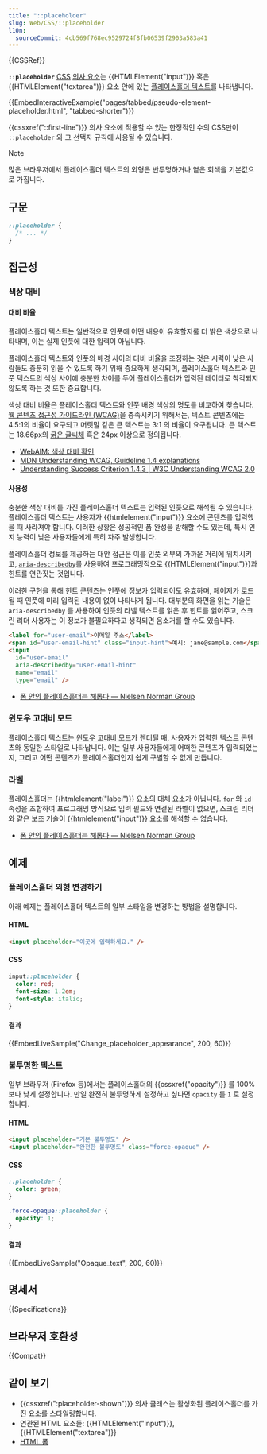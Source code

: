 ```yaml
---
title: "::placeholder"
slug: Web/CSS/::placeholder
l10n:
  sourceCommit: 4cb569f768ec9529724f8fb06539f2903a583a41
---
```


{{CSSRef}}

**`::placeholder`** [CSS](/ko/docs/Web/CSS) [의사 요소](/ko/docs/Web/CSS/Pseudo-elements)는 {{HTMLElement("input")}} 혹은 {{HTMLElement("textarea")}} 요소 안에 있는 [플레이스홀더 텍스트](/ko/docs/Web/HTML/Element/input#placeholder)를 나타냅니다.

{{EmbedInteractiveExample("pages/tabbed/pseudo-element-placeholder.html", "tabbed-shorter")}}

{{cssxref("::first-line")}} 의사 요소에 적용할 수 있는 한정적인 수의 CSS만이 `::placeholder` 와 그 선택자 규칙에 사용될 수 있습니다.

> [!NOTE]
> 많은 브라우저에서 플레이스홀더 텍스트의 외형은 반투명하거나 옅은 회색을 기본값으로 가집니다.

## 구문

```css
::placeholder {
  /* ... */
}
```

## 접근성

### 색상 대비

#### 대비 비율

플레이스홀더 텍스트는 일반적으로 인풋에 어떤 내용이 유효할지룰 더 밝은 색상으로 나타내며, 이는 실제 인풋에 대한 입력이 아닙니다.

플레이스홀더 텍스트와 인풋의 배경 사이의 대비 비율을 조정하는 것은 시력이 낮은 사람들도 충분히 읽을 수 있도록 하기 위해 중요하게 생각되며, 플레이스홀더 텍스트와 인풋 텍스트의 색상 사이에 충분한 차이를 두어 플레이스홀더가 입력된 데이터로 착각되지 않도록 하는 것 또한 중요합니다.

색상 대비 비율은 플레이스홀더 텍스트와 인풋 배경 색상의 명도를 비교하여 찾습니다.[웹 콘텐츠 접근성 가이드라인 (WCAG)](https://www.w3.org/WAI/standards-guidelines/wcag/)을 충족시키기 위해서는, 텍스트 콘텐츠에는 4.5:1의 비율이 요구되고 머릿말 같은 큰 텍스트는 3:1 의 비율이 요구됩니다. 큰 텍스트는 18.66px의 [굵은 글씨체](/ko/docs/Web/CSS/font-weight) 혹은 24px 이상으로 정의됩니다.

- [WebAIM: 색상 대비 확인](https://webaim.org/resources/contrastchecker/)
- [MDN Understanding WCAG, Guideline 1.4 explanations](/ko/docs/Web/Accessibility/Understanding_WCAG/Perceivable#guideline_1.4_make_it_easier_for_users_to_see_and_hear_content_including_separating_foreground_from_background)
- [Understanding Success Criterion 1.4.3 | W3C Understanding WCAG 2.0](https://www.w3.org/TR/UNDERSTANDING-WCAG20/visual-audio-contrast-contrast.html)

#### 사용성

충분한 색상 대비를 가진 플레이스홀더 텍스트는 입력된 인풋으로 해석될 수 있습니다. 플레이스홀더 텍스트는 사용자가 {{htmlelement("input")}} 요소에 콘텐츠를 입력했을 때 사라져야 합니다. 이러한 상황은 성공적인 폼 완성을 방해할 수도 있는데, 특시 인지 능력이 낮은 사용자들에게 특히 자주 발생합니다.

플레이스홀더 정보를 제공하는 대안 접근은 이를 인풋 외부의 가까운 거리에 위치시키고, [`aria-describedby`](/ko/docs/Web/Accessibility/ARIA/Attributes/aria-describedby)를 사용하여 프로그래밍적으로 {{HTMLElement("input")}}과 힌트를 연관짓는 것입니다.

이러한 구현을 통해 힌트 콘텐츠는 인풋에 정보가 입력되어도 유효하며, 페이지가 로드될 때 인풋에 미리 입력된 내용이 없이 나타나게 됩니다. 대부분의 화면을 읽는 기술은 `aria-describedby` 를 사용하여 인풋의 라벨 텍스트를 읽은 후 힌트를 읽어주고, 스크린 리더 사용자는 이 정보가 불필요하다고 생각되면 음소거를 할 수도 있습니다.

```html
<label for="user-email">이메일 주소</label>
<span id="user-email-hint" class="input-hint">예시: jane@sample.com</span>
<input
  id="user-email"
  aria-describedby="user-email-hint"
  name="email"
  type="email" />
```

- [폼 안의 플레이스홀더는 해롭다 — Nielsen Norman Group](https://www.nngroup.com/articles/form-design-placeholders/)

### 윈도우 고대비 모드

플레이스홀더 텍스트는 [윈도우 고대비 모드](https://www.smashingmagazine.com/2022/06/guide-windows-high-contrast-mode/)가 렌더될 때, 사용자가 입력한 텍스트 콘텐츠와 동일한 스타일로 나타납니다. 이는 일부 사용자들에게 어떠한 콘텐츠가 입력되었는지, 그리고 어떤 콘텐츠가 플레이스홀더인지 쉽게 구별할 수 없게 만듭니다.

### 라벨

플레이스홀더는 {{htmlelement("label")}} 요소의 대체 요소가 아닙니다. [`for`](/ko/docs/Web/HTML/Element/label#for) 와 [`id`](/ko/docs/Web/HTML/Global_attributes#id) 속성을 조합하여 프로그래밍 방식으로 입력 필드와 연결된 라벨이 없으면, 스크린 리더와 같은 보조 기술이 {{htmlelement("input")}} 요소를 해석할 수 없습니다.

- [폼 안의 플레이스홀더는 해롭다 — Nielsen Norman Group](https://www.nngroup.com/articles/form-design-placeholders/)

## 예제

### 플레이스홀더 외형 변경하기

아래 예제는 플레이스홀더 텍스트의 일부 스타일을 변경하는 방법을 설명합니다.

#### HTML

```html
<input placeholder="이곳에 입력하세요." />
```

#### CSS

```css
input::placeholder {
  color: red;
  font-size: 1.2em;
  font-style: italic;
}
```

#### 결과

{{EmbedLiveSample("Change_placeholder_appearance", 200, 60)}}

### 불투명한 텍스트

일부 브라우저 (Firefox 등)에서는 플레이스홀더의 {{cssxref("opacity")}} 를 100%보다 낮게 설정합니다. 만일 완전히 불투명하게 설정하고 싶다면 `opacity` 를 `1` 로 설정합니다.

#### HTML

```html
<input placeholder="기본 불투명도" />
<input placeholder="완전한 불투명도" class="force-opaque" />
```

#### CSS

```css
::placeholder {
  color: green;
}

.force-opaque::placeholder {
  opacity: 1;
}
```

#### 결과

{{EmbedLiveSample("Opaque_text", 200, 60)}}

## 명세서

{{Specifications}}

## 브라우저 호환성

{{Compat}}

## 같이 보기

- {{cssxref(":placeholder-shown")}} 의사 클래스는 활성화된 플레이스홀더를 가진 요소를 스타일링합니다.
- 연관된 HTML 요소들: {{HTMLElement("input")}}, {{HTMLElement("textarea")}}
- [HTML 폼](/ko/docs/Learn/Forms)